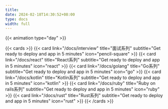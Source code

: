```yaml
---
title: 
date: 2024-02-18T14:30:52+08:00
type: docs
width: full
---
```


{{< animation type="day" >}}

{{< cards >}}
  {{< card link="/docs/interview" title="面试系列" subtitle="Get ready to deploy and app in 5 minutes" icon="pencil-square" >}}
  {{< card link="/docs/react" title="React系列" subtitle="Get ready to deploy and app in 5 minutes" icon="react" >}}
  {{< card link="/docs/golang" title="Go系列" subtitle="Get ready to deploy and app in 5 minutes" icon="go" >}}
  {{< card link="/docs/kotlin" title="Kotlin系列" subtitle="Get ready to deploy and app in 5 minutes" icon="kotlin" >}}
  {{< card link="/docs/ruby" title="Ruby on rails系列" subtitle="Get ready to deploy and app in 5 minutes" icon="ruby" >}}
  {{< card link="/docs/rust" title="Rust系列" subtitle="Get ready to deploy and app in 5 minutes" icon="rust" >}}
{{< /cards >}}


